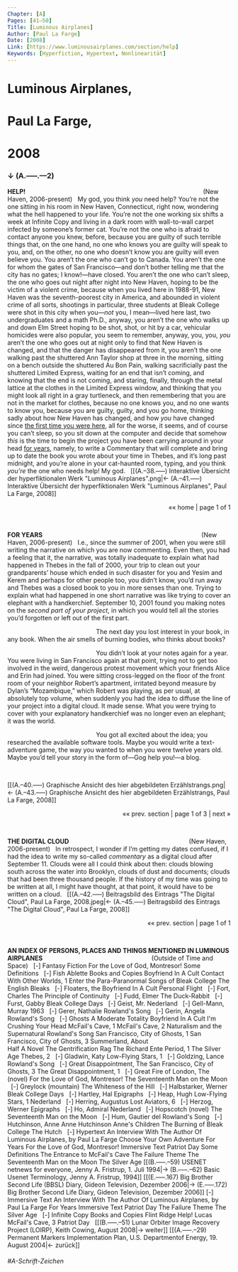 ```yaml
---
Chapter: [A]
Pages: [41–50]
Title: [Luminous Airplanes]
Author: [Paul La Farge]
Date: [2008]
Link: [https://www.luminousairplanes.com/section/help]
Keywords: [Hyperfiction, Hypertext, Nonlinearität]
---
```


# Luminous Airplanes,
# Paul La Farge,
# 2008
### ↓ (A.–––.––2)
**HELP!** <span style="padding-left: 397px;">(New Haven, 2006-present)</span>
&nbsp;
My god, you think <span style="font-style: italic;">you</span> need help? You’re not the one sitting in his room in New Haven, Connecticut, right now, wondering what the hell happened to your life. You’re not the one working six shifts a week at Infinite Copy and living in a dark room with wall-to-wall carpet infected by someone’s former cat. You’re not the one who is afraid to contact anyone you knew, before, because you are guilty of such terrible things that, on the one hand, no one who knows you are guilty will speak to you, and, on the other, no one who doesn’t know you are guilty will even believe you. You aren’t the one who can’t go to Canada. You aren’t the one for whom the gates of San Francisco—and don’t bother telling me that the city has no gates; I know!—have closed. You aren’t the one who can’t sleep, the one who goes out night after night into New Haven, hoping to be the victim of a violent crime, because when you lived here in 1988-91, New Haven was the seventh-poorest city in America, and abounded in violent crime of all sorts, shootings in particular, three students at Bleak College were shot in this city when you—<span style="font-style: italic;">not</span> you, I mean—lived here last, two undergraduates and a math Ph.D., anyway, you aren’t the one who walks up and down Elm Street hoping to be shot, shot, or hit by a car, vehicular homicides were also popular, you seem to remember, anyway, you, you, <span style="font-style: italic;">you</span> aren’t the one who goes out at night only to find that New Haven is changed, and that the danger has disappeared from it, you aren’t the one walking past the shuttered Ann Taylor shop at three in the morning, sitting on a bench outside the shuttered Au Bon Pain, walking sacrificially past the shuttered Limited Express, waiting for an end that isn’t coming, and knowing that the end is not coming, and staring, finally, through the metal lattice at the clothes in the Limited Express window, and thinking that you might look all right in a gray turtleneck, and then remembering that you are not in the market for clothes, because no one knows you, and no one wants to know you, because you are guilty, guilty, and you go home, thinking sadly about how New Haven has changed, and how <span style="font-style: italic;">you</span> have changed since <span style="text-decoration: underline;">the first time you were here</span>, all for the worse, it seems, and of course you can’t sleep, so you sit down at the computer and decide that somehow <span style="font-style: italic;">this</span> is the time to begin the project you have been carrying around in your head <span style="text-decoration: underline;">for years</span>, namely, to write a Commentary that will complete and bring up to date the book you wrote about your time in Thebes, and it’s long past midnight, and you’re alone in your cat-haunted room, typing, and you think <span style="font-style: italic;">you’re</span> the one who needs help! My god.
&nbsp;
[[(A.–38.–––) Interaktive Übersicht der hyperfiktionalen Werk "Luminous Airplanes".png|← (A.–41.–––) Interaktive Übersicht der hyperfiktionalen Werk "Luminous Airplanes", Paul La Farge, 2008]]
&nbsp;
<p style="text-align: right;">«« home | page 1 of 1</p>
&nbsp;

**FOR YEARS** <span style="padding-left: 355px;">(New Haven, 2006-present)</span>
&nbsp;
I.e., since the summer of 2001, when you were still writing the narrative on which you are now commenting. Even then, you had a feeling that it, the narrative, was totally inadequate to explain what had happened in Thebes in the fall of 2000, your trip to clean out your grandparents’ house which ended in such disaster for you and Yesim and Kerem and perhaps for other people too, you didn’t know, you’d run away and Thebes was a closed book to you in more senses than one. Trying to explain what had happened in one short narrative was like trying to cover an elephant with a handkerchief. September 10, 2001 found you making notes on the <span style="font-style: italic;">second part of your project</span>, in which you would tell all the stories you’d forgotten or left out of the first part.
<p style="text-indent: 200px;">The next day you lost interest in your book, in any book. When the air smells of burning bodies, who thinks about books?</p>
<p style="text-indent: 200px;">You didn’t look at your notes again for a year. You were living in San Francisco again at that point, trying not to get too involved in the weird, dangerous protest movement which your friends Alice and Erin had joined. You were sitting cross-legged on the floor of the front room of your neighbor Robert’s apartment, irritated beyond measure by Dylan’s “Mozambique,” which Robert was playing, as per usual, at absolutely top volume, when suddenly you had the idea to diffuse the line of your project into a digital cloud. It made sense. What you were trying to cover with your explanatory handkerchief was no longer even an elephant; it was the world.</p>
<p style="text-indent: 200px;">You got all excited about the idea; you researched the available software tools. Maybe you would write a text-adventure game, the way you wanted to when you were twelve years old. Maybe you’d tell your story in the form of—Gog help you!—a blog.</p>
&nbsp;

[[(A.–40.–––) Graphische Ansicht des hier abgebildeten Erzählstrangs.png|← (A.–43.–––) Graphische Ansicht des hier abgebildeten Erzählstrangs, Paul La Farge, 2008]]
&nbsp;
<p style="text-align: right;">«« prev. section | page 1 of 3 | next »</p>
&nbsp;

**THE DIGITAL CLOUD** <span style="padding-left: 267px;">(New Haven, 2006-present)</span>
&nbsp; 
In retrospect, I wonder if I’m getting my dates confused, if I had the idea to write my so-called <span style="font-style: italic;">commentary</span> as a digital cloud after September 11. Clouds were all I could think about then: clouds blowing south across the water into Brooklyn, clouds of dust and documents; clouds that had been three thousand people. If the history of my time was going to be written at all, I might have thought, at that point, it would have to be written on a cloud.
&nbsp;
[[(A.–42.–––) Beitragsbild des Eintrags "The Digital Cloud", Paul La Farge, 2008.jpeg|← (A.–45.–––) Beitragsbild des Eintrags "The Digital Cloud", Paul La Farge, 2008]]
&nbsp;
<p style="text-align: right;">«« prev. section | page 1 of 1</p>
&nbsp;

**AN INDEX OF PERSONS, PLACES AND THINGS MENTIONED IN LUMINOUS AIRPLANES** <span style="padding-left: 242px;">(Outside of Time and Space)</span>
&nbsp; 
[-] Fantasy Fiction
For the Love of God, Montresor!
Some Definitions
&nbsp;
[-] Fish
Ablette
Books and Copies
Boyfriend In A Cult
Contact With Other Worlds, 1
Enter the Para-Paranormal
Songs of Bleak College
The English Bleaks
&nbsp;
[-] Floaters, the
Boyfriend In A Cult
Personal Flight
&nbsp;
[-] Fort, Charles
The Principle of Continuity
&nbsp;
[-] Fudd, Elmer
The Duck-Rabbit
&nbsp;
[-] Furst, Gabby
Bleak College Days
&nbsp;
[-] Geist, Mr.
Nederland
&nbsp;
[-] Gell-Mann, Murray
1963
&nbsp;
[-] Gerer, Nathalie
Rowland's Song
&nbsp;
[-] Gerin, Angela
Rowland's Song
&nbsp;
[-] Ghosts
A Moderate Totality
Boyfriend In A Cult
I'm Crushing Your Head
McFail's Cave, 1
McFail's Cave, 2
Naturalism and the Supernatural
Rowland's Song
San Francisco, City of Ghosts, 1
San Francisco, City of Ghosts, 3
Summerland, About  
Half A Novel
The Gentrification Rag
The Richard Ente Period, 1
The Silver Age
Thebes, 2
&nbsp;
[-] Gladwin, Katy
Low-Flying Stars, 1
&nbsp;
[-] Goldzing, Lance
Rowland's Song
&nbsp;
[-] Great Disappointment, The 
San Francisco, City of Ghosts, 3
The Great Disappointment, 1
&nbsp;
[-] Great Fire of London, The (novel)
For the Love of God, Montresor!
The Seventeenth Man on the Moon
&nbsp;
[-] Greylock (mountain)
The Whiteness of the Hill
&nbsp;
[-] Halbstarker, Werner
Bleak College Days
&nbsp;
[-] Hartley, Hal
Epigraphs
&nbsp;
[-] Heap, Hugh
Low-Flying Stars, 1
Nederland
&nbsp;
[-] Herring, Augustus
Lost Aviators, 6
&nbsp;
[-] Herzog, Werner
Epigraphs
&nbsp;
[-] Ho, Admiral
Nederland
&nbsp;
[-] Hopscotch (novel)
The Seventeenth Man on the Moon
&nbsp;
[-] Hum, Gautier del
Rowland's Song
&nbsp;
[-] Hutchinson, Anne
Anne Hutchinson
Anne's Children
The Burning of Bleak College
The Hutch
&nbsp;
[-] Hypertext
An Interview With The Author Of Luminous Airplanes, by Paul La Farge
Choose Your Own Adventure
For Years
For the Love of God, Montresor!
Immersive Text
Patriot Day
Some Definitions
The Entrance to McFail's Cave
The Failure Theme
The Seventeenth Man on the Moon
The Silver Age
[[(B.–––.–59) USENET netnews for everyone, Jenny A. Fristrup, 1. Juli 1994|→ (B.–––.–62) Basic Usenet Terminology, Jenny A. Fristrup, 1994]]
[[(E.–––.167) Big Brother Second Life (BBSL) Diary, Gideon Television, Dezember 2006|→ (E.–––.172) Big Brother Second Life Diary, Gideon Television, Dezember 2006]]
[-] Immersive Text
An Interview With The Author Of Luminous Airplanes, by Paul La Farge
For Years
Immersive Text
Patriot Day
The Failure Theme
The Silver Age
&nbsp;
[-] Infinite Copy
Books and Copies
Flint Ridge
Help!
Lucas
McFail's Cave, 3
Patriot Day
&nbsp;
[[(B.–––.–51) Lunar Orbiter Image Recovery Project (LOIRP), Keith Cowing, August 2008|→ weiter]]
[[(A.–––.–29) Permanent Markers Implementation Plan, U.S. Departmentof Energy, 19. August 2004|← zurück]]
###### #A-Schrift-Zeichen 